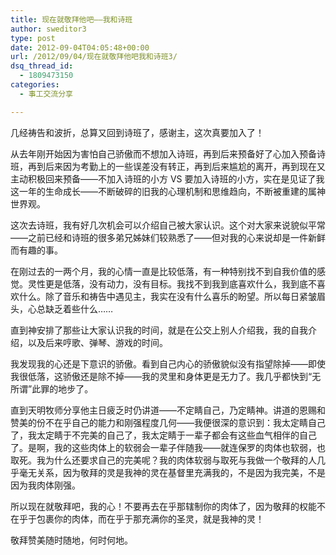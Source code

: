```yaml
---
title: 现在就敬拜他吧——我和诗班
author: sweditor3
type: post
date: 2012-09-04T04:05:48+00:00
url: /2012/09/04/现在就敬拜他吧我和诗班3/
dsq_thread_id:
  - 1809473150
categories:
  - 事工交流分享

---
```

几经祷告和波折，总算又回到诗班了，感谢主，这次真要加入了！

从去年刚开始因为害怕自己骄傲而不想加入诗班，再到后来预备好了心加入预备诗班，再到后来因为考勤上的一些误差没有转正，再到后来尴尬的离开，再到现在又主动积极回来预备——不加入诗班的小方 VS 要加入诗班的小方，实在是见证了我这一年的生命成长——不断破碎的旧我的心理机制和思维趋向，不断被重建的属神世界观。

这次去诗班，我有好几次机会可以介绍自己被大家认识。这个对大家来说貌似平常——之前已经和诗班的很多弟兄姊妹们较熟悉了——但对我的心来说却是一件新鲜而有趣的事。

在刚过去的一两个月，我的心情一直是比较低落，有一种特别找不到自我价值的感觉。灵性更是低落，没有动力，没有目标。我找不到我到底喜欢什么，我到底不喜欢什么。除了音乐和祷告中遇见主，我实在没有什么喜乐的盼望。所以每日紧皱眉头，心总缺乏着些什么……

直到神安排了那些让大家认识我的时间，就是在公交上别人介绍我，我的自我介绍，以及后来哼歌、弹琴、游戏的时间。

我发现我的心还是下意识的骄傲。看到自己内心的骄傲貌似没有指望除掉——即使我很低落，这骄傲还是除不掉——我的灵里和身体更是无力了。我几乎都快到“无所谓”此罪的地步了。

直到天明牧师分享他主日疲乏时仍讲道——不定睛自己，乃定睛神。讲道的恩赐和赞美的份不在乎自己的能力和刚强程度几何——我便很深的意识到：我太定睛自己了，我太定睛于不完美的自己了，我太定睛于一辈子都会有这些血气相伴的自己了。是啊，我的这些肉体上的软弱会一辈子伴随我——就连保罗的肉体也软弱，也取死。我为什么还要求自己的完美呢？我的肉体软弱与取死与我做一个敬拜的人几乎毫无关系，因为敬拜的灵是我神的灵在基督里充满我的，不是因为我完美，不是因为我肉体刚强。

所以现在就敬拜吧，我的心！不要再去在乎那辖制你的肉体了，因为敬拜的权能不在乎于包裹你的肉体，而在乎于那充满你的圣灵，就是我神的灵！

敬拜赞美随时随地，何时何地。